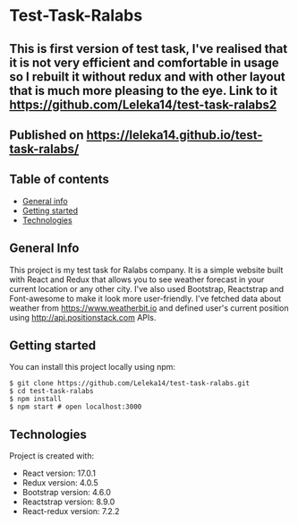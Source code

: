 # Test-Task-Ralabs
## This is first version of test task, I've realised that it is not very efficient and comfortable in usage so I rebuilt it without redux and with other layout that is much more pleasing to the eye. Link to it https://github.com/Leleka14/test-task-ralabs2

## Published on https://leleka14.github.io/test-task-ralabs/

## Table of contents
* [General info](#general-info)
* [Getting started](#getting-started)
* [Technologies](#technologies)

## General Info
This project is my test task for Ralabs company. It is a simple website built with React and Redux that allows you to see weather forecast in your current location or any other city. I've also used Bootstrap, Reactstrap and Font-awesome to make it look more user-friendly. I've fetched data about weather from https://www.weatherbit.io and defined user's current position using http://api.positionstack.com APIs.

## Getting started
You can install this project locally using npm:
```
$ git clone https://github.com/Leleka14/test-task-ralabs.git
$ cd test-task-ralabs
$ npm install
$ npm start # open localhost:3000
```

## Technologies
Project is created with:
* React version: 17.0.1
* Redux version: 4.0.5
* Bootstrap version: 4.6.0
* Reactstrap version: 8.9.0
* React-redux version: 7.2.2
